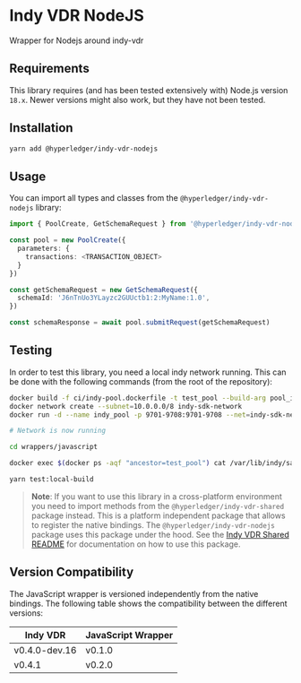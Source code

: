 # Indy VDR NodeJS

Wrapper for Nodejs around indy-vdr

## Requirements

This library requires (and has been tested extensively with) Node.js version `18.x`. Newer versions might also work, but they have not been tested.

## Installation

```sh
yarn add @hyperledger/indy-vdr-nodejs
```

## Usage

You can import all types and classes from the `@hyperledger/indy-vdr-nodejs` library:

```typescript
import { PoolCreate, GetSchemaRequest } from '@hyperledger/indy-vdr-nodejs'

const pool = new PoolCreate({
  parameters: {
    transactions: <TRANSACTION_OBJECT>
  }
})

const getSchemaRequest = new GetSchemaRequest({
  schemaId: 'J6nTnUo3YLayzc2GUUctb1:2:MyName:1.0',
})

const schemaResponse = await pool.submitRequest(getSchemaRequest)
```

## Testing

In order to test this library, you need a local indy network running. This can be done with the following commands (from the root of the repository):

```sh
docker build -f ci/indy-pool.dockerfile -t test_pool --build-arg pool_ip=10.0.0.2 ci
docker network create --subnet=10.0.0.0/8 indy-sdk-network
docker run -d --name indy_pool -p 9701-9708:9701-9708 --net=indy-sdk-network test_pool

# Network is now running

cd wrappers/javascript

docker exec $(docker ps -aqf "ancestor=test_pool") cat /var/lib/indy/sandbox/pool_transactions_genesis >> genesis.txn

yarn test:local-build
```

> **Note**: If you want to use this library in a cross-platform environment you need to import methods from the `@hyperledger/indy-vdr-shared` package instead. This is a platform independent package that allows to register the native bindings. The `@hyperledger/indy-vdr-nodejs` package uses this package under the hood. See the [Indy VDR Shared README](https://github.com/hyperledger/indy-vdr/tree/main/wrappers/javascript/indy-vdr-shared/README.md) for documentation on how to use this package.

## Version Compatibility

The JavaScript wrapper is versioned independently from the native bindings. The following table shows the compatibility between the different versions:

| Indy VDR      | JavaScript Wrapper |
| ------------- | ------------------ |
| v0.4.0-dev.16 | v0.1.0             |
| v0.4.1        | v0.2.0             |
